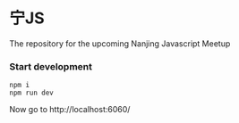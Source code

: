 # 宁JS
The repository for the upcoming Nanjing Javascript Meetup


### Start development
```
npm i
npm run dev
```
Now go to http://localhost:6060/
